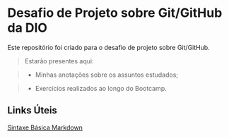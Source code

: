 # Desafio de Projeto sobre Git/GitHub da DIO
Este repositório foi criado para o desafio de projeto sobre Git/GitHub. 

> Estarão presentes aqui:

> - Minhas anotações sobre os assuntos estudados;

> - Exercícios realizados ao longo do Bootcamp.

## Links Úteis

[Sintaxe Básica Markdown](https://www.markdownguide.org/basic-syntax/)
